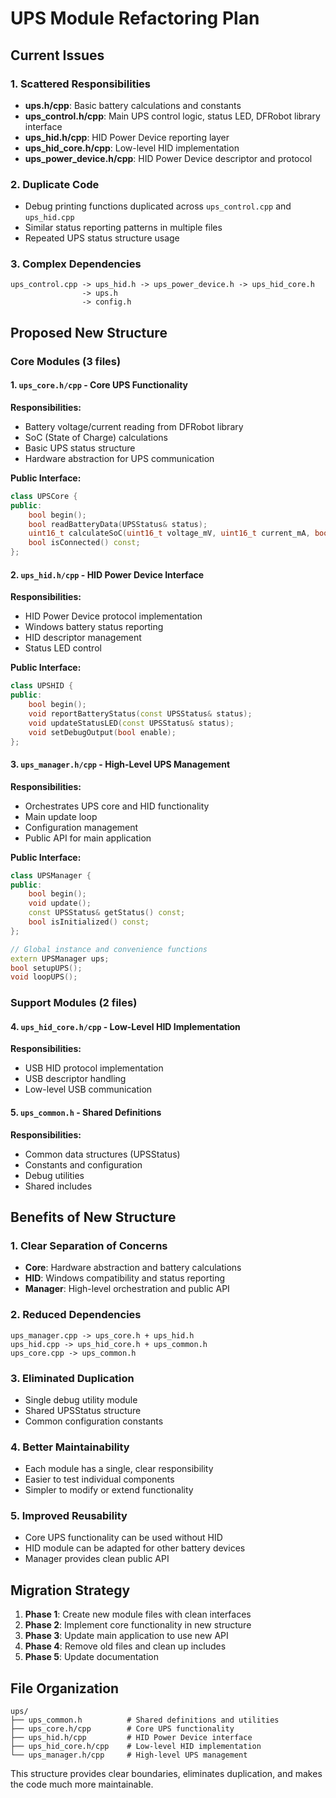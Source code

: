 # UPS Module Refactoring Plan

## Current Issues

### 1. Scattered Responsibilities
- **ups.h/cpp**: Basic battery calculations and constants
- **ups_control.h/cpp**: Main UPS control logic, status LED, DFRobot library interface
- **ups_hid.h/cpp**: HID Power Device reporting layer
- **ups_hid_core.h/cpp**: Low-level HID implementation
- **ups_power_device.h/cpp**: HID Power Device descriptor and protocol

### 2. Duplicate Code
- Debug printing functions duplicated across `ups_control.cpp` and `ups_hid.cpp`
- Similar status reporting patterns in multiple files
- Repeated UPS status structure usage

### 3. Complex Dependencies
```
ups_control.cpp -> ups_hid.h -> ups_power_device.h -> ups_hid_core.h
                -> ups.h
                -> config.h
```

## Proposed New Structure

### Core Modules (3 files)

#### 1. `ups_core.h/cpp` - Core UPS Functionality
**Responsibilities:**
- Battery voltage/current reading from DFRobot library
- SoC (State of Charge) calculations
- Basic UPS status structure
- Hardware abstraction for UPS communication

**Public Interface:**
```cpp
class UPSCore {
public:
    bool begin();
    bool readBatteryData(UPSStatus& status);
    uint16_t calculateSoC(uint16_t voltage_mV, uint16_t current_mA, bool charging);
    bool isConnected() const;
};
```

#### 2. `ups_hid.h/cpp` - HID Power Device Interface
**Responsibilities:**
- HID Power Device protocol implementation
- Windows battery status reporting
- HID descriptor management
- Status LED control

**Public Interface:**
```cpp
class UPSHID {
public:
    bool begin();
    void reportBatteryStatus(const UPSStatus& status);
    void updateStatusLED(const UPSStatus& status);
    void setDebugOutput(bool enable);
};
```

#### 3. `ups_manager.h/cpp` - High-Level UPS Management
**Responsibilities:**
- Orchestrates UPS core and HID functionality
- Main update loop
- Configuration management
- Public API for main application

**Public Interface:**
```cpp
class UPSManager {
public:
    bool begin();
    void update();
    const UPSStatus& getStatus() const;
    bool isInitialized() const;
};

// Global instance and convenience functions
extern UPSManager ups;
bool setupUPS();
void loopUPS();
```

### Support Modules (2 files)

#### 4. `ups_hid_core.h/cpp` - Low-Level HID Implementation
**Responsibilities:**
- USB HID protocol implementation
- USB descriptor handling
- Low-level USB communication

#### 5. `ups_common.h` - Shared Definitions
**Responsibilities:**
- Common data structures (UPSStatus)
- Constants and configuration
- Debug utilities
- Shared includes

## Benefits of New Structure

### 1. Clear Separation of Concerns
- **Core**: Hardware abstraction and battery calculations
- **HID**: Windows compatibility and status reporting
- **Manager**: High-level orchestration and public API

### 2. Reduced Dependencies
```
ups_manager.cpp -> ups_core.h + ups_hid.h
ups_hid.cpp -> ups_hid_core.h + ups_common.h
ups_core.cpp -> ups_common.h
```

### 3. Eliminated Duplication
- Single debug utility module
- Shared UPSStatus structure
- Common configuration constants

### 4. Better Maintainability
- Each module has a single, clear responsibility
- Easier to test individual components
- Simpler to modify or extend functionality

### 5. Improved Reusability
- Core UPS functionality can be used without HID
- HID module can be adapted for other battery devices
- Manager provides clean public API

## Migration Strategy

1. **Phase 1**: Create new module files with clean interfaces
2. **Phase 2**: Implement core functionality in new structure
3. **Phase 3**: Update main application to use new API
4. **Phase 4**: Remove old files and clean up includes
5. **Phase 5**: Update documentation

## File Organization

```
ups/
├── ups_common.h          # Shared definitions and utilities
├── ups_core.h/cpp        # Core UPS functionality
├── ups_hid.h/cpp         # HID Power Device interface
├── ups_hid_core.h/cpp    # Low-level HID implementation
└── ups_manager.h/cpp     # High-level UPS management
```

This structure provides clear boundaries, eliminates duplication, and makes the code much more maintainable.
